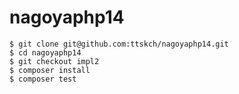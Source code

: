 # nagoyaphp14

```
$ git clone git@github.com:ttskch/nagoyaphp14.git
$ cd nagoyaphp14
$ git checkout impl2
$ composer install
$ composer test
```

